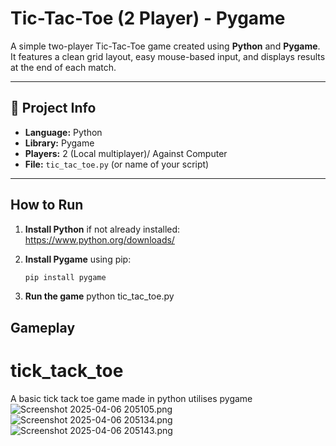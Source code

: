# Tic-Tac-Toe (2 Player) - Pygame

A simple two-player Tic-Tac-Toe game created using **Python** and **Pygame**. It features a clean grid layout, easy mouse-based input, and displays results at the end of each match.

---

## 📁 Project Info

- **Language:** Python
- **Library:** Pygame
- **Players:** 2 (Local multiplayer)/ Against Computer
- **File:** `tic_tac_toe.py` (or name of your script)

---

## How to Run

1. **Install Python** if not already installed:  
   https://www.python.org/downloads/

2. **Install Pygame** using pip:
   ```bash
   pip install pygame

3. **Run the game** 
python tic_tac_toe.py

## Gameplay
# tick_tack_toe
 A basic tick tack toe game made in python utilises pygame
![Screenshot 2025-04-06 205105.png](Screenshot%202025-04-06%20205105.png)
![Screenshot 2025-04-06 205134.png](Screenshot%202025-04-06%20205134.png)
![Screenshot 2025-04-06 205143.png](Screenshot%202025-04-06%20205143.png)
